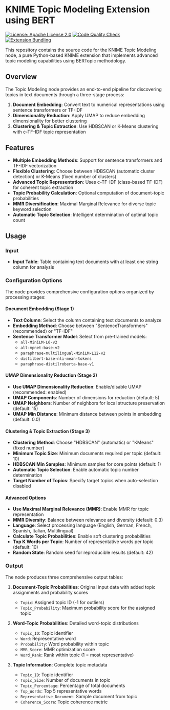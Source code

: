 # KNIME Topic Modeling Extension using BERT
[![License: Apache License 2.0](https://img.shields.io/badge/license-Apache%202-blue.svg)](https://www.apache.org/licenses/LICENSE-2.0) [![Code Quality Check](https://github.com/Albdl03/knime-bertopic/actions/workflows/code-quality-check.yml/badge.svg)](https://github.com/Albdl03/knime-bertopic/actions/workflows/code-quality-check.yml)
[![Extension Bundling](https://github.com/Albdl03/knime-bertopic/workflows/bundle-extension.yml/badge.svg)](https://github.com/Albdl03/knime-bertopic/actions/workflows/bundle-extension.yml)

This repository contains the source code for the KNIME Topic Modeling node, a pure Python-based KNIME extension that implements advanced topic modeling capabilities using BERTopic methodology.

## Overview

The Topic Modeling node provides an end-to-end pipeline for discovering topics in text documents through a three-stage process:
1. **Document Embedding**: Convert text to numerical representations using sentence transformers or TF-IDF
2. **Dimensionality Reduction**: Apply UMAP to reduce embedding dimensionality for better clustering
3. **Clustering & Topic Extraction**: Use HDBSCAN or K-Means clustering with c-TF-IDF topic representation

## Features

- **Multiple Embedding Methods**: Support for sentence transformers and TF-IDF vectorization
- **Flexible Clustering**: Choose between HDBSCAN (automatic cluster detection) or K-Means (fixed number of clusters)
- **Advanced Topic Representation**: Uses c-TF-IDF (class-based TF-IDF) for coherent topic extraction
- **Topic Probability Calculation**: Optional computation of document-topic probabilities
- **MMR Diversification**: Maximal Marginal Relevance for diverse topic keyword selection
- **Automatic Topic Selection**: Intelligent determination of optimal topic count

## Usage

### Input
- **Input Table**: Table containing text documents with at least one string column for analysis

### Configuration Options

The node provides comprehensive configuration options organized by processing stages:

#### Document Embedding (Stage 1)
- **Text Column**: Select the column containing text documents to analyze
- **Embedding Method**: Choose between "SentenceTransformers" (recommended) or "TF-IDF"
- **Sentence Transformer Model**: Select from pre-trained models:
  - `all-MiniLM-L6-v2`
  - `all-mpnet-base-v2`
  - `paraphrase-multilingual-MiniLM-L12-v2`
  - `distilbert-base-nli-mean-tokens`
  - `paraphrase-distilroberta-base-v1`

#### UMAP Dimensionality Reduction (Stage 2)
- **Use UMAP Dimensionality Reduction**: Enable/disable UMAP (recommended: enabled)
- **UMAP Components**: Number of dimensions for reduction (default: 5)
- **UMAP Neighbors**: Number of neighbors for local structure preservation (default: 15)
- **UMAP Min Distance**: Minimum distance between points in embedding (default: 0.0)

#### Clustering & Topic Extraction (Stage 3)
- **Clustering Method**: Choose "HDBSCAN" (automatic) or "KMeans" (fixed number)
- **Minimum Topic Size**: Minimum documents required per topic (default: 10)
- **HDBSCAN Min Samples**: Minimum samples for core points (default: 1)
- **Automatic Topic Selection**: Enable automatic topic number determination
- **Target Number of Topics**: Specify target topics when auto-selection disabled

#### Advanced Options
- **Use Maximal Marginal Relevance (MMR)**: Enable MMR for topic representation
- **MMR Diversity**: Balance between relevance and diversity (default: 0.3)
- **Language**: Select processing language (English, German, French, Spanish, Italian, Multilingual)
- **Calculate Topic Probabilities**: Enable soft clustering probabilities
- **Top K Words per Topic**: Number of representative words per topic (default: 10)
- **Random State**: Random seed for reproducible results (default: 42)

### Output
The node produces three comprehensive output tables:

1. **Document-Topic Probabilities**: Original input data with added topic assignments and probability scores
   - `Topic`: Assigned topic ID (-1 for outliers)
   - `Topic_Probability`: Maximum probability score for the assigned topic

2. **Word-Topic Probabilities**: Detailed word-topic distributions
   - `Topic_ID`: Topic identifier
   - `Word`: Representative word
   - `Probability`: Word probability within topic
   - `MMR_Score`: MMR optimization score
   - `Word_Rank`: Rank within topic (1 = most representative)

3. **Topic Information**: Complete topic metadata
   - `Topic_ID`: Topic identifier
   - `Topic_Size`: Number of documents in topic
   - `Topic_Percentage`: Percentage of total documents
   - `Top_Words`: Top 5 representative words
   - `Representative_Document`: Sample document from topic
   - `Coherence_Score`: Topic coherence metric